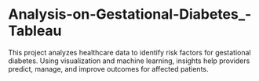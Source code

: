 # Analysis-on-Gestational-Diabetes_-Tableau
This project analyzes healthcare data to identify risk factors for gestational diabetes. Using visualization and machine learning, insights help providers predict, manage, and improve outcomes for affected patients.
